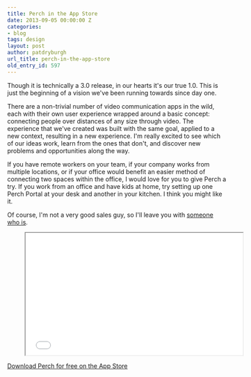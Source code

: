 ```yaml
---
title: Perch in the App Store
date: 2013-09-05 00:00:00 Z
categories:
- blog
tags: design
layout: post
author: patdryburgh
url_title: perch-in-the-app-store
old_entry_id: 597
---
```


Though it is technically a 3.0 release, in our hearts it's our true 1.0. This is just the beginning of a vision we've been running towards since day one.

There are a non-trivial number of video communication apps in the wild, each with their own user experience wrapped around a basic concept: connecting people over distances of any size through video. The experience that we've created was built with the same goal, applied to a new context, resulting in a new experience. I'm really excited to see which of our ideas work, learn from the ones that don't, and discover new problems and opportunities along the way.

If you have remote workers on your team, if your company works from multiple locations, or if your office would benefit an easier method of connecting two spaces within the office, I would love for you to give Perch a try. If you work from an office and have kids at home, try setting up one Perch Portal at your desk and another in your kitchen. I think you might like it.

Of course, I'm not a very good sales guy, so I'll leave you with [someone who is][1].

<figure class="video">
<iframe src="//player.vimeo.com/video/71929407" width="500" height="281" webkitallowfullscreen mozallowfullscreen allowfullscreen></iframe>
</figure>

<a href="http://download.perch.co/patdryburgh">Download Perch for free on the App Store</a>

[1]: http://sandwichvideo.com